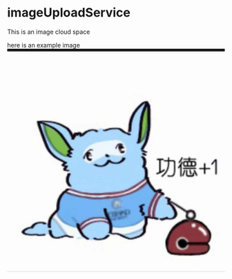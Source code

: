 # imageUploadService

This is an image cloud space

here is an example image
![My favourite football team](https://github.com/wengstA/imageUploadService/blob/main/goodgood.jpg)
